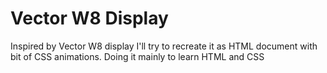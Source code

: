 # Vector W8 Display
 Inspired by Vector W8 display I'll try to recreate it as HTML document with bit of CSS animations. Doing it mainly to learn HTML and CSS
